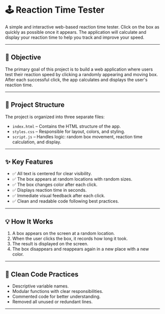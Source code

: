 # 🕹️ Reaction Time Tester

A simple and interactive web-based reaction time tester. Click on the box as quickly as possible once it appears. The application will calculate and display your reaction time to help you track and improve your speed.

---

## 🎯 Objective

The primary goal of this project is to build a web application where users test their reaction speed by clicking a randomly appearing and moving box. After each successful click, the app calculates and displays the user's reaction time.

---

## 📁 Project Structure

The project is organized into three separate files:

- `index.html` – Contains the HTML structure of the app.
- `styles.css` – Responsible for layout, colors, and styling.
- `script.js` – Handles logic: random box movement, reaction time calculation, and display.

---

## ✨ Key Features

- ✅ All text is centered for clear visibility.
- ✅ The box appears at random locations with random sizes.
- ✅ The box changes color after each click.
- ✅ Displays reaction time in seconds.
- ✅ Immediate visual feedback after each click.
- ✅ Clean and readable code following best practices.

---

## 💡 How It Works

1. A box appears on the screen at a random location.
2. When the user clicks the box, it records how long it took.
3. The result is displayed on the screen.
4. The box disappears and reappears again in a new place with a new color.

---

## 🧼 Clean Code Practices

- Descriptive variable names.
- Modular functions with clear responsibilities.
- Commented code for better understanding.
- Removed all unused or redundant lines.

---
